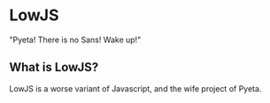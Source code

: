 # LowJS
"Pyeta! There is no Sans! Wake up!"

## What is LowJS?

LowJS is a worse variant of Javascript, and the wife project of Pyeta.

